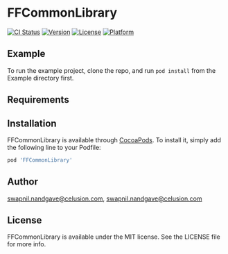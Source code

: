 # FFCommonLibrary

[![CI Status](http://img.shields.io/travis/swapnil.nandgave@celusion.com/FFCommonLibrary.svg?style=flat)](https://travis-ci.org/swapnil.nandgave@celusion.com/FFCommonLibrary)
[![Version](https://img.shields.io/cocoapods/v/FFCommonLibrary.svg?style=flat)](http://cocoapods.org/pods/FFCommonLibrary)
[![License](https://img.shields.io/cocoapods/l/FFCommonLibrary.svg?style=flat)](http://cocoapods.org/pods/FFCommonLibrary)
[![Platform](https://img.shields.io/cocoapods/p/FFCommonLibrary.svg?style=flat)](http://cocoapods.org/pods/FFCommonLibrary)

## Example

To run the example project, clone the repo, and run `pod install` from the Example directory first.

## Requirements

## Installation

FFCommonLibrary is available through [CocoaPods](http://cocoapods.org). To install
it, simply add the following line to your Podfile:

```ruby
pod 'FFCommonLibrary'
```

## Author

swapnil.nandgave@celusion.com, swapnil.nandgave@celusion.com

## License

FFCommonLibrary is available under the MIT license. See the LICENSE file for more info.
